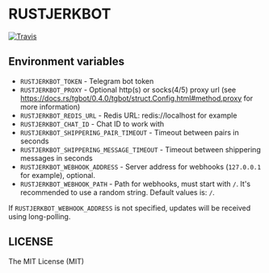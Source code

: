 # RUSTJERKBOT

[![Travis](https://img.shields.io/travis/jerk-rs/rustjerkbot.svg?style=flat-square)](https://travis-ci.org/rossnomann/rustjerkbot)

## Environment variables

- `RUSTJERKBOT_TOKEN` - Telegram bot token
- `RUSTJERKBOT_PROXY` - Optional http(s) or socks(4/5) proxy url
                        (see https://docs.rs/tgbot/0.4.0/tgbot/struct.Config.html#method.proxy for more information)
- `RUSTJERKBOT_REDIS_URL` - Redis URL: redis://localhost for example
- `RUSTJERKBOT_CHAT_ID` - Chat ID to work with
- `RUSTJERKBOT_SHIPPERING_PAIR_TIMEOUT` - Timeout between pairs in seconds
- `RUSTJERKBOT_SHIPPERING_MESSAGE_TIMEOUT` - Timeout between shippering messages in seconds
- `RUSTJERKBOT_WEBHOOK_ADDRESS` - Server address for webhooks (`127.0.0.1` for example), optional.
- `RUSTJERKBOT_WEBHOOK_PATH` - Path for webhooks, must start with `/`. It's recommended to use a random string. Default values is: `/`.

If `RUSTJERKBOT_WEBHOOK_ADDRESS` is not specified, updates will be received using long-polling.

## LICENSE

The MIT License (MIT)
